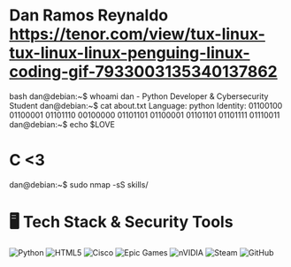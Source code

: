 # Dan Ramos Reynaldo https://tenor.com/view/tux-linux-tux-linux-linux-penguing-linux-coding-gif-7933003135340137862
bash
dan@debian:~$ whoami
dan - Python Developer & Cybersecurity Student
dan@debian:~$ cat about.txt
Language: python
Identity: 01100100 01100001 01101110 00100000 01101101 01100001 01101101 01101111 01110011
dan@debian:~$ echo $LOVE
# C <3
dan@debian:~$ sudo nmap -sS skills/
# 🖥️ Tech Stack & Security Tools
![Python](https://img.shields.io/badge/python-3670A0?style=for-the-badge&logo=python&logoColor=ffdd54) ![HTML5](https://img.shields.io/badge/html5-%23E34F26.svg?style=for-the-badge&logo=html5&logoColor=white) ![Cisco](https://img.shields.io/badge/cisco-%23049fd9.svg?style=for-the-badge&logo=cisco&logoColor=black) ![Epic Games](https://img.shields.io/badge/epicgames-%23313131.svg?style=for-the-badge&logo=epicgames&logoColor=white) ![nVIDIA](https://img.shields.io/badge/nVIDIA-%2376B900.svg?style=for-the-badge&logo=nVIDIA&logoColor=white) ![Steam](https://img.shields.io/badge/steam-%23003366.svg?style=for-the-badge&logo=steam&logoColor=white) ![GitHub](https://img.shields.io/badge/github-%23121011.svg?style=for-the-badge&logo=github&logoColor=white)
